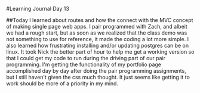 #Learning Journal Day 13

##Today I learned about routes and how the connect with the MVC concept of making single page web apps.  I pair programmed with Zach, and albeit we had a rough start, but as soon as we realized that the class demo was not something to use for reference, it made the coding a lot more simple.  I also learned how frustrating installing and/or updating postgres can be on linux.  It took Nick the better part of hour to help me get a working version so that I could get my code to run during the driving part of our pair programming.  I'm getting the functionality of my portfolio page accomplished day by day after doing the pair programming assignments, but I still haven't given the css much thought.  It just seems like getting it to work should be more of a priority in my mind.
